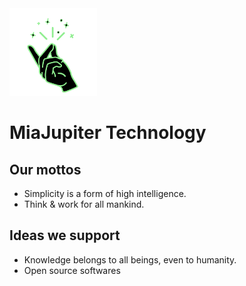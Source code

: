 <img src="https://github.com/miajupiter/.github/raw/main/images/miajupiter-logo.png"  width="140" />

# MiaJupiter Technology

## Our mottos

- Simplicity is a form of high intelligence.
- Think & work for all mankind.


## Ideas we support

- Knowledge belongs to all beings, even to humanity.
- Open source softwares
